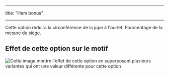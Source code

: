 - - -
title: "Hem bonus"
- - -

Cette option réduira la circonférence de la jupe à l'ourlet. Pourcentage de la mesure du siège.

## Effet de cette option sur le motif

![Cette image montre l'effet de cette option en superposant plusieurs variantes qui ont une valeur différente pour cette option](penelope_hembonus_sample.svg "Effect of this option on the pattern")

